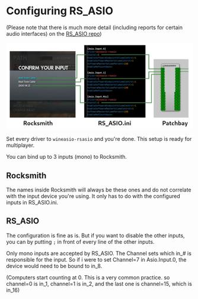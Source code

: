 # Configuring RS_ASIO

(Please note that there is much more detail (including reports for certain audio interfaces) on the [RS_ASIO repo](https://github.com/mdias/rs_asio))

![](/img/rs-asio.webp)

Set every driver to `wineasio-rsasio` and you're done. This setup is ready for multiplayer.

You can bind up to 3 inputs (mono) to Rocksmith.

## Rocksmith

The names inside Rocksmith will always be these ones and do not correlate with the input device you're using. It only has to do with the configured inputs in RS_ASIO.ini.

## RS_ASIO

The configuration is fine as is. But if you want to disable the other inputs, you can by putting `;` in front of every line of the other inputs.

Only mono inputs are accepted by RS_ASIO. The Channel sets which in_# is responsible for the input. So if i were to set Channel=7 in Asio.Input.0, the device would need to be bound to in_8.

(Computers start counting at 0. This is a very common practice. so channel=0 is in_1, channel=1 is in_2, and the last one is channel=15, which is in_16)
